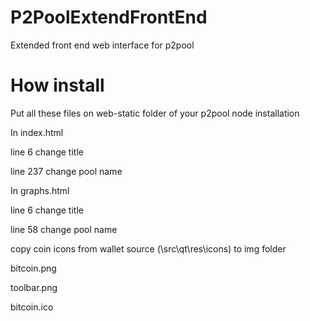 P2PoolExtendFrontEnd
====================

Extended front end web interface for p2pool

How install
====================
Put all these files on web-static folder of your p2pool node installation

In index.html

line 6 change title

line 237 change pool name



In graphs.html

line 6 change title

line 58 change pool name



copy coin icons from wallet source (\src\qt\res\icons) to img folder

bitcoin.png 

toolbar.png 

bitcoin.ico 